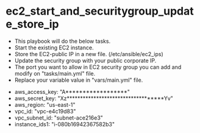 # ec2_start_and_securitygroup_update_store_ip
* This playbook will do the below tasks.
* Start the existing EC2 instance.
* Store the EC2-public IP in a new file. (/etc/ansible/ec2_ips)
* Update the security group with your public corporate IP.
* The port you want to allow in EC2 security group you can add and modify on "tasks/main.yml" file.
* Replace your variable value in "vars/main.yml" file.

- aws_access_key: "A******************"
- aws_secret_key: "Xz***********************************Yv"
- aws_region: "us-east-1"
- vpc_id: "vpc-e4c19d83"
- vpc_subnet_id: "subnet-ace216e3"
- instance_ids1: "i-080b16942367582b3"  
